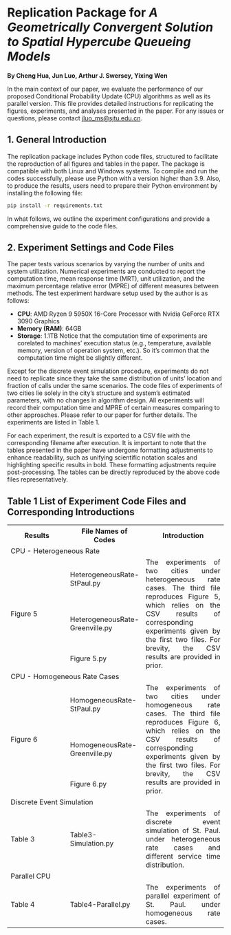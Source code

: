 # Replication Package for *A Geometrically Convergent Solution to Spatial Hypercube Queueing Models*
**By Cheng Hua, Jun Luo, Arthur J. Swersey, Yixing Wen**  

In the main context of our paper, we evaluate the performance of our proposed Conditional Probability Update (CPU) algorithms as well as its parallel version. This file provides detailed instructions for replicating the figures, experiments, and analyses presented in the paper. For any issues or questions, please contact jluo_ms@sjtu.edu.cn.

## 1. General Introduction  
The replication package includes Python code files, structured to facilitate the reproduction of all figures and tables in the paper. The package is compatible with both Linux and Windows systems. To compile and run the codes successfully, please use Python with a version higher than 3.9. Also, to produce the results, users need to prepare their Python environment by installing the following file:  
```bash
pip install -r requirements.txt
```
In what follows, we outline the experiment configurations and provide a comprehensive guide to the code files.

## 2. Experiment Settings and Code Files  
The paper tests various scenarios by varying the number of units and system utilization. Numerical experiments are conducted to report the computation time, mean response time (MRT), unit utilization, and the maximum percentage relative error (MPRE) of different measures between methods. The test experiment hardware setup used by the author is as follows:
-	**CPU**: AMD Ryzen 9 5950X 16-Core Processor with Nvidia GeForce RTX 3090 Graphics
-	**Memory (RAM)**: 64GB
-	**Storage**: 1.1TB
Notice that the computation time of experiments are corelated to machines’ execution status (e.g., temperature, available memory, version of operation system, etc.). So it’s common that the computation time might be slightly different.

Except for the discrete event simulation procedure, experiments do not need to replicate since they take the same distribution of units’ location and fraction of calls under the same scenarios. The code files of experiments of two cities lie solely in the city’s structure and system’s estimated parameters, with no changes in algorithm design. All experiments will record their computation time and MPRE of certain measures comparing to other approaches. Please refer to our paper for further details.  The experiments are listed in Table 1.

For each experiment, the result is exported to a CSV file with the corresponding filename after execution. It is important to note that the tables presented in the paper have undergone formatting adjustments to enhance readability, such as unifying scientific notation scales and highlighting specific results in bold. These formatting adjustments require post-processing. The tables can be directly reproduced by the above code files representatively. 


## Table 1 List of Experiment Code Files and Corresponding Introductions
<table style="width: 100%; table-layout: fixed;margin: 0 auto;">
    <colgroup>
    <col style="width: 30%;">
    <col style="width: 30%;">
    <col style="width: 40%;">
</colgroup>
    <tr>
        <th style="text-align: center"> Results </th>
        <th style="text-align: center"> File Names of Codes </th>
        <th style="text-align: center; vertical-align: middle"> Introduction </th>
    </tr>
    <tr>
        <td colspan="3">CPU - Heterogeneous Rate</td>
    </tr>
    <tr>
      <td rowspan="3">Figure 5</td>
      <td>HeterogeneousRate- StPaul.py</td>
      <td rowspan="3" style="text-align: justify; vertical-align: top; word-wrap: break-word">The experiments of two cities under heterogeneous rate cases.  The third file reproduces Figure 5, which relies on the CSV results of corresponding experiments given by the first two files. For brevity, the CSV results are provided in prior. </td>
    </tr>
    <tr>
      <td>HeterogeneousRate-Greenville.py</td>
    </tr>
    <tr>
      <td>Figure 5.py</td>
    </tr>
     <tr>
        <td colspan="3">CPU - Homogeneous Rate Cases</td>
    </tr>
    <tr>
      <td rowspan="3">Figure 6</td>
      <td>HomogeneousRate- StPaul.py</td>
      <td rowspan="3" style="text-align: justify; vertical-align: top; word-wrap: break-word">The experiments of two cities under homogeneous rate cases.  The third file reproduces Figure 6, which relies on the CSV results of corresponding experiments given by the first two files. For brevity, the CSV results are provided in prior. </td>
    </tr>
    <tr>
      <td>HomogeneousRate-Greenville.py</td>
    </tr>
    <tr>
      <td>Figure 6.py</td>
    </tr>
    <tr>
        <td colspan="3">Discrete Event Simulation</td>
    </tr>
    <tr>
        <td>Table 3</td>
        <td>Table3-Simulation.py</td>
        <td style="text-align: justify; vertical-align: top; word-wrap: break-word">The experiments of discrete event simulation of St. Paul. under heterogeneous rate cases and different service time distribution.</td>
    </tr>
    <tr>
        <td colspan="3">Parallel CPU</td>
    </tr>
    <tr>
        <td>Table 4</td>
        <td>Table4-Parallel.py</td>
        <td style="text-align: justify; vertical-align: top; word-wrap: break-word">The experiments of parallel experiment of St. Paul. under homogeneous rate cases.</td>
    </tr>
</table>
